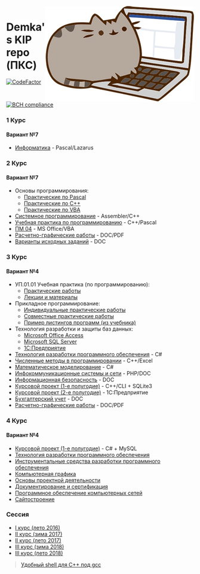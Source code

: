 <img src="cat.jpg" align="right" />

# Demka's KIP repo (ПКС)
[![CodeFactor](https://www.codefactor.io/repository/github/georgiydemo/kip/badge)](https://www.codefactor.io/repository/github/georgiydemo/kip)
[![BCH compliance](https://bettercodehub.com/edge/badge/GeorgiyDemo/KIP?branch=master)](https://bettercodehub.com/)
### 1 Курс
#### Вариант №7

* [Информатика](https://github.com/GeorgiyDemo/KIP/tree/master/%D0%A1ourse%20I)  - Pascal/Lazarus

### 2 Курс
#### Вариант №7

* Основы программирования:
  * [Практические по Pascal](https://github.com/GeorgiyDemo/KIP/tree/master/Course%20II/%D0%9E%D0%9F/Pract%20Pascal)
  * [Практические по C++](https://github.com/GeorgiyDemo/KIP/tree/master/Course%20II/%D0%9E%D0%9F/Pract%20C%2B%2B)
  * [Практические по VBA](https://github.com/GeorgiyDemo/KIP/tree/master/Course%20II/%D0%9E%D0%9F/Pract%20VBA)
* [Системное программирование](https://github.com/GeorgiyDemo/KIP/tree/master/Course%20II/%D0%A1%D0%9F)  - Assembler/C++
* [Учебная практика по программированию](https://github.com/GeorgiyDemo/KIP/tree/master/Course%20II/%D0%A3%D0%9F) - С++/Pascal
* [ПМ 04](https://github.com/GeorgiyDemo/KIP/tree/master/Course%20II/%D0%9F%D0%9C.04)  - MS Office/VBA
* [Расчетно-графические работы](https://github.com/GeorgiyDemo/KIP/tree/master/Course%20II/%D0%A0%D0%B0%D1%81%D1%87%D0%B5%D1%82%D0%BD%D0%BE-%D0%B3%D1%80%D0%B0%D1%84%D0%B8%D1%87%D0%B5%D1%81%D0%BA%D0%B8%D0%B5) - DOC/PDF
* [Варианты исходных заданий](https://github.com/GeorgiyDemo/KIP/tree/master/Course%20II/tasks) - DOC

### 3 Курс
#### Вариант №4
* УП.01.01 Учебная практика (по программированию):
	* [Практические работы](https://github.com/GeorgiyDemo/KIP/tree/master/Course%20III/%D0%A3%D0%9F/%D0%9F%D1%80%D0%B0%D0%BA%D1%82%D0%B8%D0%BA%D0%B8)
	* [Лекции и материалы](https://github.com/GeorgiyDemo/KIP/tree/master/Course%20III/%D0%A3%D0%9F/%D0%9B%D0%B5%D0%BA%D1%86%D0%B8%D0%B8)
* Прикладное программирование:
	* [Индивидуальные практические работы](https://github.com/GeorgiyDemo/KIP/tree/master/Course%20III/%D0%9F%D0%9F/practs)
	* [Совместные практические работы](https://github.com/GeorgiyDemo/KIP/tree/master/Course%20III/%D0%9F%D0%9F/group%20tasks)
	* [Пример листингов программ (из учебника)](https://github.com/GeorgiyDemo/KIP/tree/master/Course%20III/%D0%9F%D0%9F/examples)
* Технология разработки и защиты баз данных:
	* [Microsoft Office Access](https://github.com/GeorgiyDemo/KIP/tree/master/Course%20III/%D0%91%D0%94/Access)
	* [Microsoft SQL Server](https://github.com/GeorgiyDemo/KIP/tree/master/Course%20III/%D0%91%D0%94/SQL)
	* [1С:Предприятие](https://github.com/GeorgiyDemo/KIP/tree/master/Course%20III/%D0%91%D0%94/1C)
* [Технология разработки программного обеспечения](https://github.com/GeorgiyDemo/KIP/tree/master/Course%20III/%D0%9F%D0%9E) - С#
* [Численные методы в программировании](https://github.com/GeorgiyDemo/KIP/tree/master/Course%20III/%D0%A7%D0%9C) - С++/Excel
* [Математическое моделирование](https://github.com/GeorgiyDemo/KIP/tree/master/Course%20III/%D0%9C%D0%9C) - С#
* [Инфокоммуникационные системы и сети](https://github.com/GeorgiyDemo/KIP/tree/master/Course%20III/%D0%98%D0%A1%D0%A1) - PHP/DOC
* [Информационная безопасность](https://github.com/GeorgiyDemo/KIP/tree/master/Course%20III/%D0%98%D0%91) - DOC
* [Курсовой проект (1-е полугодие)](https://github.com/GeorgiyDemo/Cursach_3) - C++/CLI + SQLite3
* [Курсовой проект (2-е полугодие)](https://github.com/GeorgiyDemo/KIP/tree/master/Course%20III/%D0%91%D0%94/1C/%D0%9A%D1%83%D1%80%D1%81%D0%BE%D0%B2%D0%BE%D0%B9) - 1С:Предприятие
* [Бухгалтерский учет](https://github.com/GeorgiyDemo/KIP/tree/master/Course%20III/%D0%91%D0%A3) - DOC
* [Расчетно-графические работы](https://github.com/GeorgiyDemo/KIP/tree/master/Course%20III/%D0%A0%D0%B0%D1%81%D1%87%D0%B5%D1%82%D0%BD%D0%BE-%D0%B3%D1%80%D0%B0%D1%84%D0%B8%D1%87%D0%B5%D1%81%D0%BA%D0%B8%D0%B5) - DOC/PDF

### 4 Курс
#### Вариант №4
* [Курсовой проект (1-е полугодие)](https://github.com/GeorgiyDemo/SMSSender) - С# + MySQL
* [Технология разработки программного обеспечения](https://github.com/GeorgiyDemo/KIP/tree/master/Course%20IV/%D0%A2%D0%A0%D0%9F%D0%9E)
* [Инструментальные средства разработки программного обеспечения](https://github.com/GeorgiyDemo/KIP/tree/master/Course%20IV/%D0%98%D0%A1%D0%A0%D0%9F%D0%9E)
* [Компьютерная графика](https://github.com/GeorgiyDemo/KIP/tree/master/Course%20IV/%D0%9A%D0%93)
* [Основы проектной деятельности](https://github.com/GeorgiyDemo/KIP/tree/master/Course%20IV/%D0%9E%D0%9F%D0%94)
* [Документирование и сертификация](https://github.com/GeorgiyDemo/KIP/tree/master/Course%20IV/%D0%94%D0%A1)
* [Программное обеспечение компьютерных сетей](https://github.com/GeorgiyDemo/KIP/tree/master/Course%20IV/%D0%9F%D0%9E%D0%9A%D0%A1)
* [Сайтостроение](https://github.com/GeorgiyDemo/KIP/tree/master/Course%20IV/%D0%A1%D0%B0%D0%B9%D1%82%D0%BE%D1%81%D1%82%D1%80%D0%BE%D0%B5%D0%BD%D0%B8%D0%B5)

### Сессия
* [I курс (лето 2016)](https://github.com/GeorgiyDemo/KIP/tree/master/session/%D0%A1%D0%B5%D1%81%D1%81%D0%B8%D1%8F%20I%20%D0%BA%D1%83%D1%80%D1%81%20%D0%BB%D0%B5%D1%82%D0%BE%202016)
* [II курс (зима 2017)](https://github.com/GeorgiyDemo/KIP/tree/master/session/%D0%A1%D0%B5%D1%81%D1%81%D0%B8%D1%8F%20II%20%D0%BA%D1%83%D1%80%D1%81%20%D0%B7%D0%B8%D0%BC%D0%B0%202017)
* [II курс (лето 2017)](https://github.com/GeorgiyDemo/KIP/tree/master/session/%D0%A1%D0%B5%D1%81%D1%81%D0%B8%D1%8F%20II%20%D0%BA%D1%83%D1%80%D1%81%20%D0%BB%D0%B5%D1%82%D0%BE%202017)
* [III курс (зима 2018)](https://github.com/GeorgiyDemo/KIP/tree/master/session/%D0%A1%D0%B5%D1%81%D1%81%D0%B8%D1%8F%20III%20%D0%BA%D1%83%D1%80%D1%81%20%D0%B7%D0%B8%D0%BC%D0%B0%202018)
* [III курс (лето 2018)](https://github.com/GeorgiyDemo/KIP/tree/master/session/%D0%A1%D0%B5%D1%81%D1%81%D0%B8%D1%8F%20III%20%D0%BA%D1%83%D1%80%D1%81%20%D0%BB%D0%B5%D1%82%D0%BE%202018)

>[Удобный shell для C++ под gcc](https://github.com/GeorgiyDemo/KIP/blob/master/Course%20II/%D0%9E%D0%9F/Pract%20C%2B%2B/alias.sh)